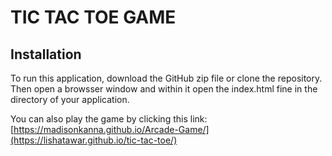 # TIC TAC TOE GAME

## Installation
To run this application, download the GitHub zip file or clone the repository. Then open a browsser window and within it open the index.html fine in the directory of your application. 

You can also play the game by clicking this link: 
[https://madisonkanna.github.io/Arcade-Game/](https://lishatawar.github.io/tic-tac-toe/)



